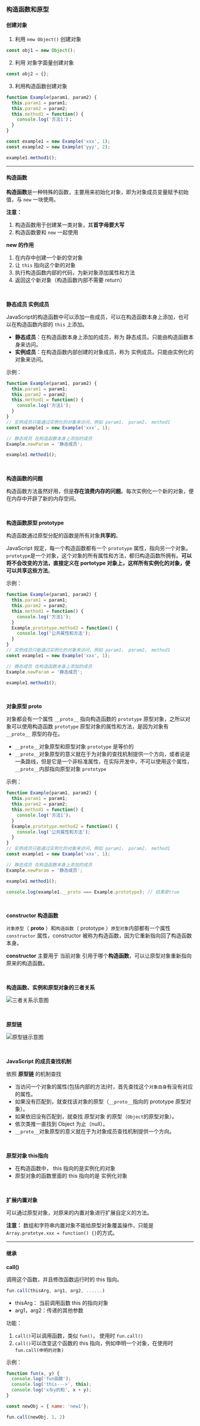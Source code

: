 ### 构造函数和原型

#### 创建对象

1. 利用 `new Object()` 创建对象
```js
const obj1 = new Object();
```

2. 利用 对象字面量创建对象
```js
const obj2 = {};
```

3. 利用构造函数创建对象
```js
function Example(param1, param2) {
  this.param1 = param1;
  this.param2 = param2;
  this.method1 = function() {
    console.log('方法1')；
  }
}

const example1 = new Example('xxx', 1);
const example2 = new Example('yyy', 2);

example1.method1();
```

---

#### 构造函数

**构造函数**是一种特殊的函数，主要用来初始化对象，即为对象成员变量赋予初始值，与 `new` 一块使用。

**注意：**
1. 构造函数用于创建某一类对象，其**首字母要大写**
2. 构造函数要和 `new` 一起使用

**new 的作用**

1. 在内存中创建一个新的空对象
2. 让 `this` 指向这个新的对象
3. 执行构造函数内部的代码，为新对象添加属性和方法
4. 返回这个新对象（构造函数内部不需要 return）

<br/>

**静态成员 实例成员**

JavaScript的构造函数中可以添加一些成员，可以在构造函数本身上添加，也可以在构造函数内部的 `this` 上添加。

* **静态成员**：在构造函数本身上添加的成员，称为 静态成员。只能由构造函数本身来访问。
* **实例成员**：在构造函数内部创建的对象成员，称为 实例成员。只能由实例化的对象来访问。

示例：
```js
function Example(param1, param2) {
  this.param1 = param1;
  this.param2 = param2;
  this.method1 = function() {
    console.log('方法1');
  }
}
// 实例成员只能通过实例化的对象来访问，例如 param1， param2， method1
const example1 = new Example('xxx', 1);

// 静态成员 在构造函数本身上添加的成员
Example.newParam = '静态成员';

example1.method1();
```

<br/>


**构造函数的问题**

构造函数方法虽然好用，但是**存在浪费内存的问题**。每次实例化一个新的对象，便在内存中开辟了新的内存空间。

<br/>

**构造函数原型 prototype**

构造函数通过原型分配的函数是所有对象**共享的**。

JavaScript 规定，每一个构造函数都有一个 `prototype` 属性，指向另一个对象。`prototype`是一个对象，这个对象的所有属性和方法，都归构造函数所拥有。**可以将不会改变的方法，直接定义在 portotype 对象上，这样所有实例化的对象，便可以共享这些方法**。

示例：
```js
function Example(param1, param2) {
  this.param1 = param1;
  this.param2 = param2;
  this.method1 = function() {
    console.log('方法1');
  }
  Example.prototype.method2 = function() {
    console.log('公共属性和方法');
  }
}
// 实例成员只能通过实例化的对象来访问，例如 param1， param2， method1
const example1 = new Example('xxx', 1);

// 静态成员 在构造函数本身上添加的成员
Example.newParam = '静态成员';

example1.method1();
```

<br/>

**对象原型 __proto__**

对象都会有一个属性 `__proto__` 指向构造函数的 `prototype` 原型对象，之所以对象可以使用构造函数 `prototype` 原型对象的属性和方法，是因为对象有 `__proto__` 原型的存在。

* `__proto__`对象原型和原型对象 `prototype` 是等价的
* `__proto__`对象原型的意义就在于为对象的查找机制提供一个方向，或者说是一条路线，但是它是一个非标准属性，在实际开发中，不可以使用这个属性，`__proto__`内部指向原型对象 `prototype`

示例：
```js
function Example(param1, param2) {
  this.param1 = param1;
  this.param2 = param2;
  this.method1 = function() {
    console.log('方法1');
  }
  Example.prototype.method2 = function() {
    console.log('公共属性和方法');
  }
}
// 实例成员只能通过实例化的对象来访问，例如 param1， param2， method1
const example1 = new Example('xxx', 1);

// 静态成员 在构造函数本身上添加的成员
Example.newParam = '静态成员';

example1.method1();

console.log(example1.__proto === Example.prototype); // 结果是true
```

<br/>

**constructor 构造函数**

`对象原型`（ __proto__ ）和`构造函数`（ prototype ）`原型对象`内部都有一个属性 `constructor` 属性，constructor 被称为构造函数，因为它重新指向回了构造函数本身。

**constructor** 主要用于 当前对象 引用于哪个**构造函数**，可以让原型对象重新指向原来的构造函数。

<br/>

**构造函数、实例和原型对象的三者关系**

![三者关系示意图]()

<br/>

**原型链**

![原型链示意图]()

<br/>

**JavaScript 的成员查找机制**

依照 **原型链** 的机制查找

* 当访问一个对象的属性(包括内部的方法)时，首先查找这个`对象自身`有没有对应的属性。
* 如果没有匹配到，就查找该对象的原型（`__proto__`指向的 prototype 原型对象）。
* 如果依旧没有匹配到，就查找 原型对象 的原型（`Object`的原型对象）。
* 依次类推一直找到 Object 为止（null）。
* `__proto__`对象原型的意义就在于为对象成员查找机制提供一个方向。

<br/>

**原型对象 this指向**

* 在构造函数中， this 指向的是实例化的对象
* 原型对象的函数里面的 this 指向的是 实例化对象

<br/>

**扩展内置对象**

可以通过原型对象，对原来的内置对象进行扩展自定义的方法。

**注意：** 数组和字符串内置对象不能给原型对象覆盖操作，只能是`Array.prototye.xxx = function() {}`的方式。

---

#### 继承

**call()**

调用这个函数，并且修改函数运行时的 this 指向。

```js
fun.call(thisArg, arg1, arg2, ......)
```
* thisArg： 当前调用函数 this 的指向对象
* arg1，arg2：传递的其他参数

功能：
1. `call()`可以调用函数，类似 `fun()`， 使用时 `fun.call()`
2. `call()`可以改变这个函数的 this 指向，例如申明一个对象，在使用时`fun.call(申明的对象)`

示例：

```js
function fun(x, y) {
  console.log('fun函数');
  console.log('this--->', this);
  console.log('x与y的和', x + y);
}

const newObj = { name: 'new1'};

fun.call(newObj, 1, 2)
```

